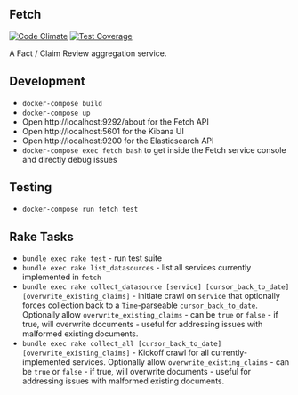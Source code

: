 ## Fetch
[![Code Climate](https://api.codeclimate.com/v1/badges/42a4437feae3058176ff/maintainability)](https://codeclimate.com/repos/5ef4a2779226cb00dd00473b/maintainability)
[![Test Coverage](https://api.codeclimate.com/v1/badges/42a4437feae3058176ff/test_coverage)](https://codeclimate.com/repos/5ef4a2779226cb00dd00473b/test_coverage)

A Fact / Claim Review aggregation service.

## Development

- `docker-compose build`
- `docker-compose up`
- Open http://localhost:9292/about for the Fetch API
- Open http://localhost:5601 for the Kibana UI
- Open http://localhost:9200 for the Elasticsearch API
- `docker-compose exec fetch bash` to get inside the Fetch service console and directly debug issues

## Testing

- `docker-compose run fetch test`

## Rake Tasks

- `bundle exec rake test` - run test suite
- `bundle exec rake list_datasources` - list all services currently implemented in `fetch`
- `bundle exec rake collect_datasource [service] [cursor_back_to_date] [overwrite_existing_claims]` - initiate crawl on `service` that optionally forces collection back to a `Time`-parseable `cursor_back_to_date`. Optionally allow `overwrite_existing_claims` - can be `true` or `false` - if true, will overwrite documents - useful for addressing issues with malformed existing documents.
- `bundle exec rake collect_all [cursor_back_to_date] [overwrite_existing_claims]` - Kickoff crawl for all currently-implemented services. Optionally allow `overwrite_existing_claims` - can be `true` or `false` - if true, will overwrite documents - useful for addressing issues with malformed existing documents.

